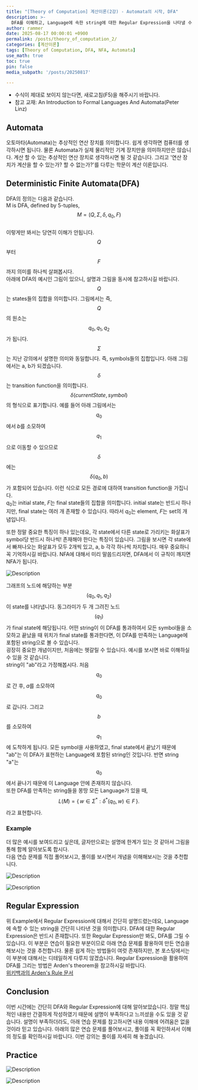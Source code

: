 ```yaml
---
title: "[Theory of Computation] 계산이론(2강) - Automata의 시작, DFA"
description: >-
  DFA를 이해하고, Language에 속한 string에 대한 Regular Expression을 나타낼 수 있습니다.
author: rammer
date: 2025-08-17 00:00:01 +0900
permalink: /posts/theory_of_computation_2/
categories: [계산이론]
tags: [Theory of Computation, DFA, NFA, Automata]
use_math: true
toc: true
pin: false
media_subpath: '/posts/20250817'

---
```

  * 수식이 제대로 보이지 않는다면, 새로고침(F5)을 해주시기 바랍니다.  
  * 참고 교재: An Introduction to Formal Languages And Automata(Peter Linz)

## **Automata**
오토마타(Automata)는 추상적인 연산 장치를 의미합니다. 쉽게 생각하면 컴퓨터를 생각하시면 됩니다. 물론 Automata가 실제 물리적인 기계 장치만을 의미하지만은 않습니다. 계산 할 수 있는 추상적인 연산 장치로 생각하시면 될 것 같습니다. 그리고 '연산 장치가 계산을 할 수 있는가? 할 수 없는가?'를 다루는 학문이 계산 이론입니다.  

## **Deterministic Finite Automata(DFA)**
DFA의 정의는 다음과 같습니다.  
M is DFA, defined by 5-tuples,  $$M=(Q, \Sigma, \delta, q_0, F)$$  
이렇게만 봐서는 당연히 이해가 안됩니다. $$Q$$부터 $$F$$까지 의미를 하나씩 살펴봅시다.  
아래에 DFA의 예시인 그림이 있으니, 설명과 그림을 동시에 참고하시길 바랍니다.  
$$Q$$는 states들의 집합을 의미합니다. 그림에서는 즉, $$Q$$의 원소는 $$q_0, q_1, q_2$$가 됩니다.  
$$\Sigma$$는 지난 강의에서 설명한 의미와 동일합니다. 즉, symbols들의 집합입니다. 아래 그림에서는 a, b가 되겠습니다.  
$$\delta$$는 transition function을 의미합니다. $$\delta(currentState, symbol)$$의 형식으로 표기합니다. 예를 들어 아래 그림에서는 $$q_0$$에서 $b$를 소모하여 $$q_1$$으로 이동할 수 있으므로 $$\delta$$에는 $$\delta(q_0, b)$$가 포함되어 있습니다. 이런 식으로 모든 경로에 대하여 transition function을 가집니다.  
$q_0$는 initial state, $F$는 final state들의 집합을 의미합니다. initial state는 반드시 하나지만, final state는 여러 개 존재할 수 있습니다. 따라서 $q_0$는 element, $F$는 set의 개념입니다.  

또한 정말 중요한 특징이 하나 있는데요, 각 state에서 다른 state로 가리키는 화살표가 symbol당 반드시 하나씩! 존재해야 한다는 특징이 있습니다. 그림을 보시면 각 state에서 빠져나오는 화살표가 모두 2개씩 있고, a, b 각각 하나씩 차지합니다. 매우 중요하니 꼭 기억하시길 바랍니다. NFA에 대해서 미리 말씀드리자면, DFA에서 이 규칙이 깨지면 NFA가 됩니다.

<img src="../../assets/img/resources/theory_of_computation/lecture2_figure1.png"
     alt="Description"
     loading="lazy"
     class="image-style">

그래프의 노드에 해당하는 부분$$(q_0, q_1, q_2)$$이 state를 나타냅니다. 동그라미가 두 개 그려진 노드$$(q_1)$$가 final state에 해당됩니다. 어떤 string이 이 DFA를 통과하여서 모든 symbol들을 소모하고 끝났을 때 위치가 final state를 통과한다면, 이 DFA를 만족하는 Language에 포함된 string으로 볼 수 있습니다.  
굉장히 중요한 개념이지만, 처음에는 헷갈릴 수 있습니다. 예시를 보시면 바로 이해하실 수 있을 것 같습니다.  
string이 "ab"라고 가정해봅시다. 처음 $$q_0$$로 간 후, $a$를 소모하여 $$q_0$$로 갑니다. 그리고 $$b$$를 소모하여 $$q_1$$에 도착하게 됩니다. 모든 symbol을 사용하였고, final state에서 끝났기 때문에 "ab"는 이 DFA가 표현하는 Language에 포함된 string인 것입니다. 반면 string "a"는 $$q_0$$에서 끝나기 때문에 이 Language 안에 존재하지 않습니다.  
또한 DFA를 만족하는 string들을 몽땅 모든 Language가 있을 때, $$L(M) = \{\, w \in \Sigma^* : \delta^*(q_0, w) \in F \,\}.$$라고 표현합니다.  

### Example
더 많은 예시를 보여드리고 싶은데, 글자만으로는 설명에 한계가 있는 것 같아서 그림을 통해 함께 알아보도록 합시다.  
다음 연습 문제를 직접 풀어보시고, 풀이를 보시면서 개념을 이해해보시는 것을 추천합니다.  

<img src="../../assets/img/resources/theory_of_computation/lecture2_figure2.jpg"
     alt="Description"
     loading="lazy"
     class="image-style">

<img src="../../assets/img/resources/theory_of_computation/lecture2_figure3.jpg"
     alt="Description"
     loading="lazy"
     class="image-style">

## **Regular Expression**
위 Example에서 Regular Expression에 대해서 간단히 설명드렸는데요, Language에 속할 수 있는 string을 간단히 나타낸 것을 의미합니다. DFA에 대한 Regular Expression은 반드시 존재합니다. 또한 Regular Expression만 봐도, DFA를 그릴 수 있습니다. 이 부분은 연습이 필요한 부분이므로 아래 연습 문제를 활용하여 만든 연습을 해보시는 것을 추천합니다. 물론 쉽게 하는 방법들이 여럿 존재하지만, 본 포스팅에서는 이 부분에 대해서는 디테일하게 다루지 않겠습니다. Regular Expression을 활용하여 DFA를 그리는 방법은 Arden's theorem을 참고하시길 바랍니다.  
[위키백과의 Arden's Rule 문서](https://en.wikipedia.org/wiki/Arden%27s_rule)

## **Conclusion**
이번 시간에는 간단히 DFA와 Regular Expression에 대해 알아보았습니다. 정말 핵심적인 내용만 간결하게 작성하였기 때문에 설명이 부족하다고 느끼셨을 수도 있을 것 같습니다. 설명이 부족하더라도, 아래 연습 문제를 참고하시면 내용 이해에 어려움은 없을 것이라 믿고 있습니다. 아래의 많은 연습 문제를 풀어보시고, 풀이를 꼭 확인하셔서 이해의 정도를 확인하시길 바랍니다. 이번 강의는 풀이를 자세히 해 놓겠습니다.  

## **Practice** 
<img src="../../assets/img/resources/theory_of_computation/lecture2_practice1.jpg"
     alt="Description"
     loading="lazy"
     class="image-style">
  
<img src="../../assets/img/resources/theory_of_computation/lecture2_practice2.jpg"
     alt="Description"
     loading="lazy"
     class="image-style">
